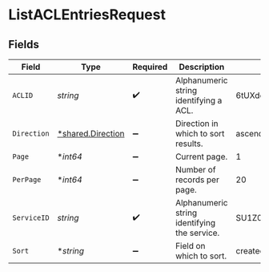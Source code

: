 # ListACLEntriesRequest


## Fields

| Field                                                 | Type                                                  | Required                                              | Description                                           | Example                                               |
| ----------------------------------------------------- | ----------------------------------------------------- | ----------------------------------------------------- | ----------------------------------------------------- | ----------------------------------------------------- |
| `ACLID`                                               | *string*                                              | :heavy_check_mark:                                    | Alphanumeric string identifying a ACL.                | 6tUXdegLTf5BCig0zGFrU3                                |
| `Direction`                                           | [*shared.Direction](../../models/shared/direction.md) | :heavy_minus_sign:                                    | Direction in which to sort results.                   | ascend                                                |
| `Page`                                                | **int64*                                              | :heavy_minus_sign:                                    | Current page.                                         | 1                                                     |
| `PerPage`                                             | **int64*                                              | :heavy_minus_sign:                                    | Number of records per page.                           | 20                                                    |
| `ServiceID`                                           | *string*                                              | :heavy_check_mark:                                    | Alphanumeric string identifying the service.          | SU1Z0isxPaozGVKXdv0eY                                 |
| `Sort`                                                | **string*                                             | :heavy_minus_sign:                                    | Field on which to sort.                               | created                                               |